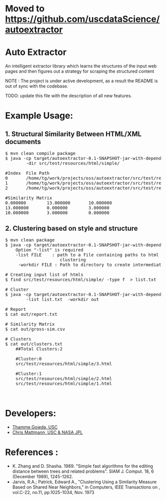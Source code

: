 # Moved to https://github.com/uscdataScience/autoextractor



# Auto Extractor
An intelligent extractor library which learns the structures of the input web pages and then figures out a strategy for scraping the structured content


NOTE : The project is under active development, as a result the README is out of sync with the codebase.

TODO: update this file with the description of all new features.

# Example Usage:
## 1. Structural Similarity Between HTML/XML documents
<pre>
$ mvn clean compile package
$ java -cp target/autoextractor-0.1-SNAPSHOT-jar-with-dependencies.jar edu.usc.irds.autoext.tree.ZSTEDComputer \
        -dir src/test/resources/html/simple/

#Index  File Path
0       /home/tg/work/projects/oss/autoextractor/src/test/resources/html/simple/3.html
1       /home/tg/work/projects/oss/autoextractor/src/test/resources/html/simple/2.html
2       /home/tg/work/projects/oss/autoextractor/src/test/resources/html/simple/1.html

#Similarity Matrix
0.000000        13.000000       10.000000       
13.000000       0.000000        3.000000        
10.000000       3.000000        0.000000 
</pre>

## 2. Clustering based on style and structure
 
<pre>
$ mvn clean package
$ java -cp target/autoextractor-0.1-SNAPSHOT-jar-with-dependencies.jar edu.usc.irds.autoext.cluster.FileClusterer
    Option "-list" is required
    -list FILE    : path to a file containing paths to html files that requires
                     clustering
     -workdir FILE : Path to directory to create intermediate files and reports

# Creating input list of htmls
$ find src/test/resources/html/simple/ -type f  > list.txt

# Cluster
$ java -cp target/autoextractor-0.1-SNAPSHOT-jar-with-dependencies.jar edu.usc.irds.autoext.cluster.FileClusterer \
        -list list.txt  -workdir out

# Report 
$ cat out/report.txt

# Similarity Matrix
$ cat out/gross-sim.csv

# Clusters
$ cat out/clusters.txt 
    ##Total Clusters:2
    
    #Cluster:0
    src/test/resources/html/simple/3.html
    
    #Cluster:1
    src/test/resources/html/simple/2.html
    src/test/resources/html/simple/1.html

 
</pre>


# Developers: 
* [Thamme Gowda, USC](mailto:tgowdan@gmail.com)
* [Chris Mattmann, USC & NASA JPL]()


# References :
+ K. Zhang and D. Shasha. 1989. "Simple fast algorithms for the editing distance between trees and related problems". SIAM J. Comput. 18, 6 (December 1989), 1245-1262. 
+ Jarvis, R.A.; Patrick, Edward A., "Clustering Using a Similarity Measure Based on Shared Near Neighbors," in Computers, IEEE Transactions on , vol.C-22, no.11, pp.1025-1034, Nov. 1973

